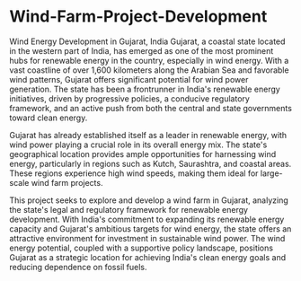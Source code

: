 # Wind-Farm-Project-Development
Wind Energy Development in Gujarat, India
Gujarat, a coastal state located in the western part of India, has emerged as one of the most prominent hubs for renewable energy in the country, especially in wind energy. With a vast coastline of over 1,600 kilometers along the Arabian Sea and favorable wind patterns, Gujarat offers significant potential for wind power generation. The state has been a frontrunner in India's renewable energy initiatives, driven by progressive policies, a conducive regulatory framework, and an active push from both the central and state governments toward clean energy.

Gujarat has already established itself as a leader in renewable energy, with wind power playing a crucial role in its overall energy mix. The state's geographical location provides ample opportunities for harnessing wind energy, particularly in regions such as Kutch, Saurashtra, and coastal areas. These regions experience high wind speeds, making them ideal for large-scale wind farm projects.

This project seeks to explore and develop a wind farm in Gujarat, analyzing the state's legal and regulatory framework for renewable energy development. With India's commitment to expanding its renewable energy capacity and Gujarat's ambitious targets for wind energy, the state offers an attractive environment for investment in sustainable wind power. The wind energy potential, coupled with a supportive policy landscape, positions Gujarat as a strategic location for achieving India's clean energy goals and reducing dependence on fossil fuels.

